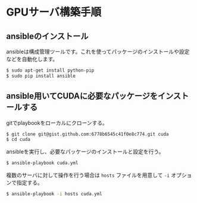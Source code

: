 # GPUサーバ構築手順 #

## ansibleのインストール ##
ansibleは構成管理ツールです。これを使ってパッケージのインストールや設定などを自動化します。

```sh
$ sudo apt-get install python-pip
$ sudo pip install ansible
```

## ansible用いてCUDAに必要なパッケージをインストールする ##

gitでplaybookをローカルにクローンする。

```sh
$ git clone git@gist.github.com:6778b6545c41f0e8c774.git cuda
$ cd cuda
```

ansibleを実行し、必要なパッケージのインストールと設定を行う。

```sh
$ ansible-playbook cuda.yml
```
複数のサーバに対して操作を行う場合は `hosts` ファイルを用意して `-i` オプションで指定する。

```sh
$ ansible-playbook -i hosts cuda.yml
```
